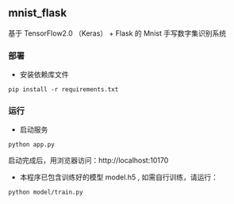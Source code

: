 ## mnist_flask

基于 TensorFlow2.0 （Keras） + Flask 的 Mnist 手写数字集识别系统

### 部署

- 安装依赖库文件

```shell
pip install -r requirements.txt	
```

### 运行

- 启动服务

```shell
python app.py
```

启动完成后，用浏览器访问：http://localhost:10170

- 本程序已包含训练好的模型 model.h5 , 如需自行训练，请运行：

```shell
python model/train.py
```

